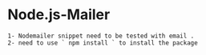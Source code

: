 # Node.js-Mailer

```
1- Nodemailer snippet need to be tested with email .
2- need to use ` npm install ` to install the package
```
